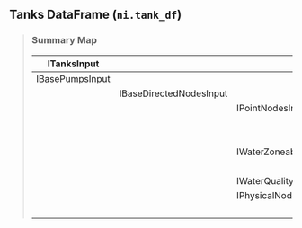 ## Tanks DataFrame (`ni.tank_df`)

> ### **Summary Map**
>
> | ITanksInput | | ||
> |--|--|--|--|
> | IBasePumpsInput ||||
> | | IBaseDirectedNodesInput |||
> | | | IPointNodesInput ||
> | | | | IActiveElementsInput |
> | | | | IElementsInput |
> | | | IWaterZoneableNetworkElementsInput ||
> | | | | IActiveElementsInput |
> | | | IWaterQualityElementsInput ||
> | | | IPhysicalNodeElementsInput ||
> | | | | IPointNodesInput |
